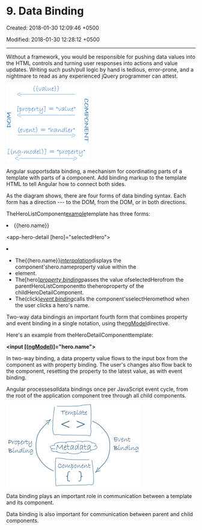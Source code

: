 # 9. Data Binding

Created: 2018-01-30 12:09:46 +0500

Modified: 2018-01-30 12:28:12 +0500

---

Without a framework, you would be responsible for pushing data values into the HTML controls and turning user responses into actions and value updates. Writing such push/pull logic by hand is tedious, error-prone, and a nightmare to read as any experienced jQuery programmer can attest.



![Data Binding](media/AngularJS_9.-Data-Binding-image1.png)



Angular supportsdata binding, a mechanism for coordinating parts of a template with parts of a component. Add binding markup to the template HTML to tell Angular how to connect both sides.

As the diagram shows, there are four forms of data binding syntax. Each form has a direction --- to the DOM, from the DOM, or in both directions.



TheHeroListComponent[example](https://angular.io/guide/architecture#templates)template has three forms:

<li>{{hero.name}}</li>

<app-hero-detail [hero]="selectedHero"></app-hero-detail>

<li (click)="selectHero(hero)"></li>


-   The{{hero.name}}[*interpolation*](https://angular.io/guide/displaying-data#interpolation)displays the component'shero.nameproperty value within the<li>element.
-   The[hero][*property binding*](https://angular.io/guide/template-syntax#property-binding)passes the value ofselectedHerofrom the parentHeroListComponentto theheroproperty of the childHeroDetailComponent.
-   The(click)[*event binding*](https://angular.io/guide/user-input#click)calls the component'sselectHeromethod when the user clicks a hero's name.



Two-way data bindingis an important fourth form that combines property and event binding in a single notation, using the[ngModel](https://angular.io/api/forms/NgModel)directive.

Here's an example from theHeroDetailComponenttemplate:

**<input [([ngModel](https://angular.io/api/forms/NgModel))]="hero.name">**

In two-way binding, a data property value flows to the input box from the component as with property binding. The user's changes also flow back to the component, resetting the property to the latest value, as with event binding.

Angular processes*all*data bindings once per JavaScript event cycle, from the root of the application component tree through all child components.

![Data Binding](media/AngularJS_9.-Data-Binding-image2.png)

Data binding plays an important role in communication between a template and its component.

Data binding is also important for communication between parent and child components.






